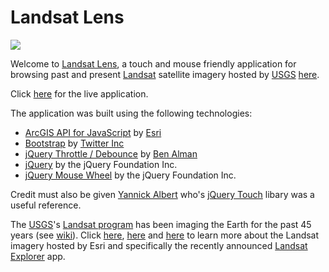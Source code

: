 # Landsat Lens

![](./img/landsat-lens-2.gif)

Welcome to [Landsat Lens](https://richiecarmichael.github.io/landsat2/index.html), a touch and mouse friendly application for browsing past and present [Landsat](https://landsat.gsfc.nasa.gov/) satellite imagery hosted by [USGS](https://www.usgs.gov/) [here](https://landsatlook.usgs.gov/arcgis/rest/services/LandsatLook/ImageServer).

Click [here](https://richiecarmichael.github.io/landsat2/index.html) for the live application.

The application was built using the following technologies:
- [ArcGIS API for JavaScript](https://developers.arcgis.com/javascript/) by [Esri](https://www.esri.com)
- [Bootstrap](https://getbootstrap.com/) by [Twitter Inc](https://twitter.com/)
- [jQuery Throttle / Debounce](https://github.com/cowboy/jquery-throttle-debounce/) by [Ben Alman](https://github.com/cowboy)
- [jQuery](https://jquery.com/) by the jQuery Foundation Inc.
- [jQuery Mouse Wheel](https://github.com/jquery/jquery-mousewheel/) by the jQuery Foundation Inc.

Credit must also be given [Yannick Albert](https://github.com/yckart) who's [jQuery Touch](https://github.com/yckart/jquery.touch.js) libary was a useful reference.

The [USGS](https://www.usgs.gov/)'s [Landsat program](https://landsat.usgs.gov/) has been imaging the Earth for the past 45 years (see [wiki](https://en.wikipedia.org/wiki/Landsat_program)). Click [here](https://www.esri.com/software/landsat-imagery), [here](https://www.esri.com/landing-pages/software/landsat/unlock-earths-secrets) and [here]('http://www.arcgis.com/home/item.html?id=d9b466d6a9e647ce8d1dd5fe12eb434b) to learn more about the Landsat imagery hosted by Esri and specifically the recently announced [Landsat Explorer](http://landsatexplorer.s3-website-us-west-2.amazonaws.com/) app.